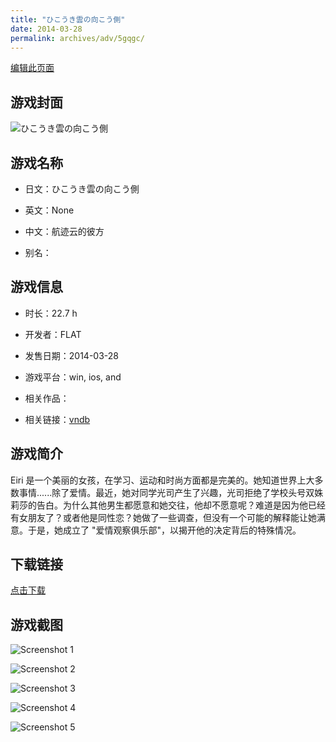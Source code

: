 ```yaml
---
title: "ひこうき雲の向こう側"
date: 2014-03-28
permalink: archives/adv/5gqgc/
---
```

[编辑此页面](https://github.com/ACG-3/ADV3-source/blob/main/source/_posts/%E3%81%B2%E3%81%93%E3%81%86%E3%81%8D%E9%9B%B2%E3%81%AE%E5%90%91%E3%81%93%E3%81%86%E5%81%B4.md)

## 游戏封面

![ひこうき雲の向こう側](https://pan.timero.xyz/d/onedrive/img_lib_001/%E3%81%B2%E3%81%93%E3%81%86%E3%81%8D%E9%9B%B2%E3%81%AE%E5%90%91%E3%81%93%E3%81%86%E5%81%B4_cover.avif)


## 游戏名称

- 日文：ひこうき雲の向こう側
- 英文：None
- 中文：航迹云的彼方

- 别名：


## 游戏信息

- 时长：22.7 h
- 开发者：FLAT
- 发售日期：2014-03-28
- 游戏平台：win, ios, and
- 相关作品：

- 相关链接：[vndb](https://vndb.org/v13711)


## 游戏简介

Eiri 是一个美丽的女孩，在学习、运动和时尚方面都是完美的。她知道世界上大多数事情......除了爱情。最近，她对同学光司产生了兴趣，光司拒绝了学校头号双姝莉莎的告白。为什么其他男生都愿意和她交往，他却不愿意呢？难道是因为他已经有女朋友了？或者他是同性恋？她做了一些调查，但没有一个可能的解释能让她满意。于是，她成立了 "爱情观察俱乐部"，以揭开他的决定背后的特殊情况。




## 下载链接

[点击下载](https://pan.timero.xyz/onedrive/adv_lib_001/%E3%81%B2%E3%81%93%E3%81%86%E3%81%8D%E9%9B%B2%E3%81%AE%E5%90%91%E3%81%93%E3%81%86%E5%81%B4)


## 游戏截图


![Screenshot 1](https://pan.timero.xyz/d/onedrive/img_lib_001/%E3%81%B2%E3%81%93%E3%81%86%E3%81%8D%E9%9B%B2%E3%81%AE%E5%90%91%E3%81%93%E3%81%86%E5%81%B4_Screenshot_1.avif)

![Screenshot 2](https://pan.timero.xyz/d/onedrive/img_lib_001/%E3%81%B2%E3%81%93%E3%81%86%E3%81%8D%E9%9B%B2%E3%81%AE%E5%90%91%E3%81%93%E3%81%86%E5%81%B4_Screenshot_2.avif)

![Screenshot 3](https://pan.timero.xyz/d/onedrive/img_lib_001/%E3%81%B2%E3%81%93%E3%81%86%E3%81%8D%E9%9B%B2%E3%81%AE%E5%90%91%E3%81%93%E3%81%86%E5%81%B4_Screenshot_3.avif)

![Screenshot 4](https://pan.timero.xyz/d/onedrive/img_lib_001/%E3%81%B2%E3%81%93%E3%81%86%E3%81%8D%E9%9B%B2%E3%81%AE%E5%90%91%E3%81%93%E3%81%86%E5%81%B4_Screenshot_4.avif)

![Screenshot 5](https://pan.timero.xyz/d/onedrive/img_lib_001/%E3%81%B2%E3%81%93%E3%81%86%E3%81%8D%E9%9B%B2%E3%81%AE%E5%90%91%E3%81%93%E3%81%86%E5%81%B4_Screenshot_5.avif)

